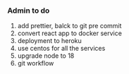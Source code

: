 ### Admin to do

1. add prettier, balck to git pre commit
1. convert react app to docker service
1. deployment to heroku
1. use centos for all the services
1. upgrade node to 18
1. git workflow